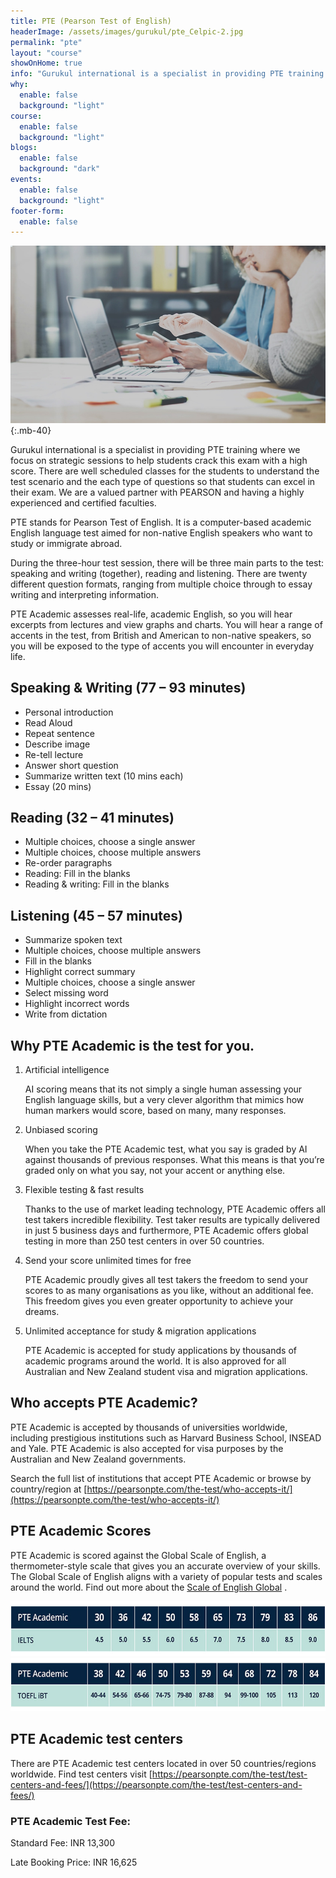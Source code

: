 ```yaml
---
title: PTE (Pearson Test of English)
headerImage: /assets/images/gurukul/pte_Celpic-2.jpg
permalink: "pte"
layout: "course"
showOnHome: true
info: "Gurukul international is a specialist in providing PTE training where we focus on strategic sessions to help students crack this exam with a high score. There are well scheduled classes for the students to understand the test scenario and the each type of questions so that students can excel in their exam."
why:
  enable: false
  background: "light"
course:
  enable: false
  background: "light"
blogs:
  enable: false
  background: "dark"
events:
  enable: false
  background: "light"
footer-form:
  enable: false
---
```


![CELPIP)](assets/images/gurukul/pte_celcpi.jpg)
{:.mb-40}

Gurukul international is a specialist in providing PTE training where we focus on strategic sessions to help students crack this exam with a high score. There are well scheduled classes for the students to understand the test scenario and the each type of questions so that students can excel in their exam. We are a valued partner with PEARSON and having a highly experienced and certified faculties.

PTE stands for Pearson Test of English. It is a computer-based academic English language test aimed for non-native English speakers who want to study or immigrate abroad.

During the three-hour test session, there will be three main parts to the test: speaking and writing (together), reading and listening. There are twenty different question formats, ranging from multiple choice through to essay writing and interpreting information.

PTE Academic assesses real-life, academic English, so you will hear excerpts from lectures and view graphs and charts. You will hear a range of accents in the test, from British and American to non-native speakers, so you will be exposed to the type of accents you will encounter in everyday life.

## Speaking & Writing (77 – 93 minutes)

- Personal introduction
- Read Aloud
- Repeat sentence
- Describe image
- Re-tell lecture
- Answer short question
- Summarize written text (10 mins each)
- Essay (20 mins)

## Reading (32 – 41 minutes)

- Multiple choices, choose a single answer
- Multiple choices, choose multiple answers
- Re-order paragraphs
- Reading: Fill in the blanks
- Reading & writing: Fill in the blanks

## Listening (45 – 57 minutes)

- Summarize spoken text
- Multiple choices, choose multiple answers
- Fill in the blanks
- Highlight correct summary
- Multiple choices, choose a single answer
- Select missing word
- Highlight incorrect words
- Write from dictation

## Why PTE Academic is the test for you.

1. Artificial intelligence

	AI scoring means that its not simply a single human assessing your English language skills, but a very clever algorithm that mimics how human markers would score, based on many, many responses.
	
2. Unbiased scoring

	When you take the PTE Academic test, what you say is graded by AI against thousands of previous responses. What this means is that you’re graded only on what you say, not your accent or anything else.
	
3. Flexible testing & fast results

	Thanks to the use of market leading technology, PTE Academic offers all test takers incredible flexibility. Test taker results are typically delivered in just 5 business days and furthermore, PTE Academic offers global testing in more than 250 test centers in over 50 countries.

4. Send your score unlimited times for free

	PTE Academic proudly gives all test takers the freedom to send your scores to as many organisations as you like, without an additional fee. This freedom gives you even greater opportunity to achieve your dreams.
	
5. Unlimited acceptance for study & migration applications

	PTE Academic is accepted for study applications by thousands of academic programs around the world. It is also approved for all Australian and New Zealand student visa and migration applications.
	
## Who accepts PTE Academic?

PTE Academic is accepted by thousands of universities worldwide, including prestigious institutions such as Harvard Business School, INSEAD and Yale. PTE Academic is also accepted for visa purposes by the Australian and New Zealand governments.

Search the full list of institutions that accept PTE Academic or browse by country/region at [https://pearsonpte.com/the-test/who-accepts-it/](https://pearsonpte.com/the-test/who-accepts-it/)

## PTE Academic Scores

PTE Academic is scored against the Global Scale of English, a thermometer-style scale that gives you an accurate overview of your skills. The Global Scale of English aligns with a variety of popular tests and scales around the world. Find out more about the [Scale of English Global](http://english.com/gse) .

![pte-ielts)](assets/images/gurukul/pte-ielts.jpg)
![pte-toefl)](assets/images/gurukul/pte-toefl.jpg)

## PTE Academic test centers

There are PTE Academic test centers located in over 50 countries/regions worldwide. Find test centers visit [https://pearsonpte.com/the-test/test-centers-and-fees/](https://pearsonpte.com/the-test/test-centers-and-fees/)

### PTE Academic Test Fee:

Standard Fee: INR 13,300

Late Booking Price: INR 16,625





